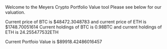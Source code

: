 Welcome to the Meyers Crypto Portfolio Value tool 
Please see below for our valuation.


Current price of BTC is $48472.3048783 and current price of ETH is $1748.70051614
Current holdings of BTC is 0.98BTC and current holdings of ETH is 24.255477532ETH 

Current Portfoio Value is $89918.42486016457
